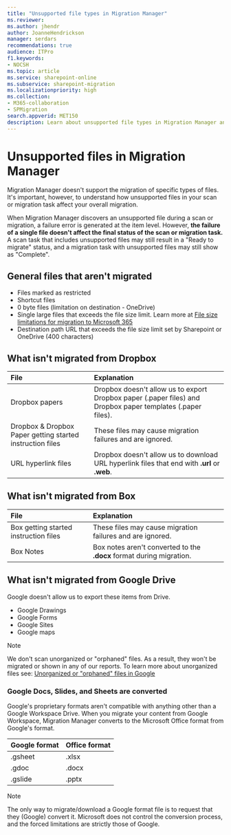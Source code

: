 ```yaml
---
title: "Unsupported file types in Migration Manager"
ms.reviewer: 
ms.author: jhendr
author: JoanneHendrickson
manager: serdars
recommendations: true
audience: ITPro
f1.keywords:
- NOCSH
ms.topic: article
ms.service: sharepoint-online
ms.subservice: sharepoint-migration
ms.localizationpriority: high
ms.collection: 
- M365-collaboration
- SPMigration
search.appverid: MET150
description: Learn about unsupported file types in Migration Manager and how they affect your overall migration.
---
```


# Unsupported files in Migration Manager

Migration Manager doesn't support the migration of specific types of files. It's important, however, to understand how unsupported files in your scan or migration task affect your overall migration.

When Migration Manager discovers an unsupported file during a scan or migration, a failure error is generated at the item level. However, **the failure of a single file doesn't affect the final status of the scan or migration task.**  A scan task that includes unsupported files may still result in a "Ready to migrate" status, and a migration task with unsupported files may still show as "Complete". 

## General files that aren't migrated

- Files marked as restricted
- Shortcut files
- 0 byte files (limitation on destination - OneDrive)
- Single large files that exceeds the file size limit. Learn more at [File size limitations for migration to Microsoft 365](mm-file-size-limitations.md)
- Destination path URL that exceeds the file size limit set by Sharepoint or OneDrive (400 characters)


## What isn't migrated from Dropbox

|File|Explanation|
|:-----|:-----
|Dropbox papers| Dropbox doesn't allow us to export Dropbox paper (.paper files) and Dropbox paper templates (.paper files).|
|Dropbox & Dropbox Paper getting started instruction files|These files may cause migration failures and are ignored.|
|URL hyperlink files|Dropbox doesn't allow us to download URL hyperlink files that end with **.url** or **.web**.|


## What isn't migrated from Box

|File|Explanation|
|:-----|:-----
|Box getting started instruction files|These files may cause migration failures and are ignored.|
|Box Notes|Box notes aren't converted to the **.docx** format during migration.


## What isn't migrated from Google Drive

Google doesn't allow us to export these items from Drive.

- Google Drawings
- Google Forms
- Google Sites
- Google maps

>[!Note]
>We don't scan unorganized or "orphaned" files. As a result, they won't be migrated or shown in any of our reports. To learn more about unorganized files see:  [Unorganized or "orphaned" files in Google](https://support.google.com/drive/thread/4333474/can-t-find-a-file-s-location-on-drive-no-location-provided?hl=en)

### Google Docs, Slides, and Sheets are converted

Google's proprietary formats aren't compatible with anything other than a Google Workspace Drive. When you migrate your content from Google Workspace, Migration Manager converts to the Microsoft Office format from Google's format.

|Google format|Office format|
|:-----|:-----|
|.gsheet|.xlsx|
|.gdoc|.docx|
|.gslide|.pptx|

>[!Note]
> The only way to migrate/download a Google format file is to request that they (Google) convert it. Microsoft does not control the conversion process, and the forced limitations are strictly those of Google.